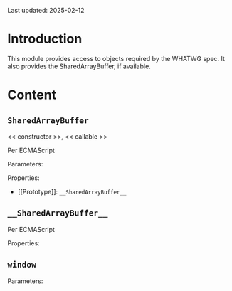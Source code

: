 Last updated: 2025-02-12

# Introduction

This module provides access to objects required by the WHATWG spec. It also provides the SharedArrayBuffer, if available.

# Content

## `SharedArrayBuffer`
<< constructor >>, << callable >>

Per ECMAScript

Parameters:

Properties:
 - [[Prototype]]: `__SharedArrayBuffer__`

## `__SharedArrayBuffer__`

Per ECMAScript 

Properties:

## `window`

Parameters:

